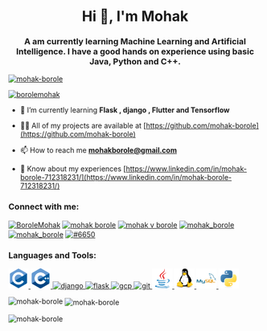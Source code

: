 <h1 align="center">Hi 👋, I'm Mohak</h1>
<h3 align="center">A am currently learning Machine Learning and Artificial Intelligence. I have a good hands on experience using basic Java, Python and C++.</h3>

<p align="left"> <a href="https://github.com/ryo-ma/github-profile-trophy"><img src="https://github-profile-trophy.vercel.app/?username=mohak-borole" alt="mohak-borole" /></a> </p>

<p align="left"> <a href="https://twitter.com/borolemohak" target="blank"><img src="https://img.shields.io/twitter/follow/borolemohak?logo=twitter&style=for-the-badge" alt="borolemohak" /></a> </p>

- 🌱 I’m currently learning **Flask , django , Flutter and Tensorflow**

- 👨‍💻 All of my projects are available at [https://github.com/mohak-borole](https://github.com/mohak-borole)

- 📫 How to reach me **mohakborole@gmail.com**

- 📄 Know about my experiences [https://www.linkedin.com/in/mohak-borole-712318231/](https://www.linkedin.com/in/mohak-borole-712318231/)

<h3 align="left">Connect with me:</h3>
<p align="left">
<a href="https://twitter.com/borolemohak" target="blank"><img align="center" src="https://raw.githubusercontent.com/rahuldkjain/github-profile-readme-generator/master/src/images/icons/Social/twitter.svg" alt="BoroleMohak" height="30" width="40" /></a>
<a href="https://linkedin.com/in/mohak-borole-712318231" target="blank"><img align="center" src="https://raw.githubusercontent.com/rahuldkjain/github-profile-readme-generator/master/src/images/icons/Social/linked-in-alt.svg" alt="mohak borole" height="30" width="40" /></a>
<a href="https://kaggle.com/mohakvborole" target="blank"><img align="center" src="https://raw.githubusercontent.com/rahuldkjain/github-profile-readme-generator/master/src/images/icons/Social/kaggle.svg" alt="mohak v borole" height="30" width="40" /></a>
<a href="https://instagram.com/mohak_borole" target="blank"><img align="center" src="https://raw.githubusercontent.com/rahuldkjain/github-profile-readme-generator/master/src/images/icons/Social/instagram.svg" alt="mohak_borole" height="30" width="40" /></a>
<a href="https://www.leetcode.com/mohak_borole" target="blank"><img align="center" src="https://raw.githubusercontent.com/rahuldkjain/github-profile-readme-generator/master/src/images/icons/Social/leet-code.svg" alt="mohak_borole" height="30" width="40" /></a>
<a href="https://discord.gg/mohakborole" target="blank"><img align="center" src="https://raw.githubusercontent.com/rahuldkjain/github-profile-readme-generator/master/src/images/icons/Social/discord.svg" alt="#6650" height="30" width="40" /></a>
</p>

<h3 align="left">Languages and Tools:</h3>
<p align="left"> <a href="https://www.cprogramming.com/" target="_blank" rel="noreferrer"> <img src="https://raw.githubusercontent.com/devicons/devicon/master/icons/c/c-original.svg" alt="c" width="40" height="40"/> </a> <a href="https://www.w3schools.com/cpp/" target="_blank" rel="noreferrer"> <img src="https://raw.githubusercontent.com/devicons/devicon/master/icons/cplusplus/cplusplus-original.svg" alt="cplusplus" width="40" height="40"/> </a> <a href="https://www.djangoproject.com/" target="_blank" rel="noreferrer"> <img src="https://cdn.worldvectorlogo.com/logos/django.svg" alt="django" width="40" height="40"/> </a> <a href="https://flask.palletsprojects.com/" target="_blank" rel="noreferrer"> <img src="https://www.vectorlogo.zone/logos/pocoo_flask/pocoo_flask-icon.svg" alt="flask" width="40" height="40"/> </a> <a href="https://cloud.google.com" target="_blank" rel="noreferrer"> <img src="https://www.vectorlogo.zone/logos/google_cloud/google_cloud-icon.svg" alt="gcp" width="40" height="40"/> </a> <a href="https://git-scm.com/" target="_blank" rel="noreferrer"> <img src="https://www.vectorlogo.zone/logos/git-scm/git-scm-icon.svg" alt="git" width="40" height="40"/> </a> <a href="https://www.java.com" target="_blank" rel="noreferrer"> <img src="https://raw.githubusercontent.com/devicons/devicon/master/icons/java/java-original.svg" alt="java" width="40" height="40"/> </a> <a href="https://www.linux.org/" target="_blank" rel="noreferrer"> <img src="https://raw.githubusercontent.com/devicons/devicon/master/icons/linux/linux-original.svg" alt="linux" width="40" height="40"/> </a> <a href="https://www.mysql.com/" target="_blank" rel="noreferrer"> <img src="https://raw.githubusercontent.com/devicons/devicon/master/icons/mysql/mysql-original-wordmark.svg" alt="mysql" width="40" height="40"/> </a> <a href="https://www.python.org" target="_blank" rel="noreferrer"> <img src="https://raw.githubusercontent.com/devicons/devicon/master/icons/python/python-original.svg" alt="python" width="40" height="40"/> </a> </p>

<p><img align="left" src="https://github-readme-stats.vercel.app/api/top-langs?username=mohak-borole&show_icons=true&locale=en&layout=compact" alt="mohak-borole" /></p>

<p>&nbsp;<img align="center" src="https://github-readme-stats.vercel.app/api?username=mohak-borole&show_icons=true&locale=en" alt="mohak-borole" /></p>

<p><img align="center" src="https://github-readme-streak-stats.herokuapp.com/?user=mohak-borole&" alt="mohak-borole" /></p>

